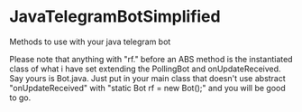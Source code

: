 # JavaTelegramBotSimplified
Methods to use with your java telegram bot 


Please note that anything with "rf." before an ABS method is the instantiated class of what i have set extending the PollingBot and onUpdateReceived. Say yours is Bot.java. Just put in your main class that doesn't use abstract "onUpdateReceived" with 
     "static Bot rf = new Bot();"
and you will be good to go.

